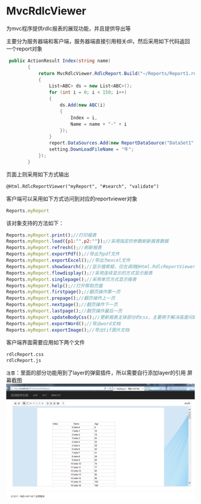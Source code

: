 # MvcRdlcViewer

为mvc程序提供rdlc报表的展现功能，并且提供导出等

主要分为服务器端和客户端，服务器端直接引用相关dll，然后采用如下代码返回一个report对象
```c#
 public ActionResult Index(string name)
        {
            return MvcRdlcViewer.RdlcReport.Build("~/Reports/Report1.rdlc", (report, setting) =>
            {
                List<ABC> ds = new List<ABC>();
                for (int i = 0; i < 150; i++)
                {
                    ds.Add(new ABC(i)
                    {
                        Index = i,
                        Name = name + "-" + i
                    });
                }
                report.DataSources.Add(new ReportDataSource("DataSet1", ds));
                setting.DownLoadFileName = "牛";
            });
        }
```
页面上则采用如下方式输出
```html
@Html.RdlcReportViewer("myReport", "#search", "validate")
```
客户端可以采用如下方式访问到对应的reportviewer对象
```javascript
Reports.myReport
```
该对象支持的方法如下：
```javascript
Reports.myReport.print();//打印报表
Reports.myReport.load({p1:"",p2:""});//采用指定的参数刷新报表数据
Reports.myReport.refresh();//刷新报表
Reports.myReport.exportPdf();//导出为pdf文件
Reports.myReport.exportExcel();//导出为excel文件
Reports.myReport.showSearch();//显示搜索框，仅在调用@Html.RdlcReportViewer方法时候传递了相关参数有效
Reports.myReport.flowdisplay();//采用连续显示的方式显示报表
Reports.myReport.singlepage();//采用单页方式显示报表
Reports.myReport.help();//打开帮助页面
Reports.myReport.firstpage();//翻页操作第一页
Reports.myReport.prepage();//翻页操作上一页
Reports.myReport.nextpage();//翻页操作下一页
Reports.myReport.lastpage();//翻页操作最后一页
Reports.myReport.updateBodyCss();//更新报表主体部分的css，主要用于解决高度问题
Reports.myReport.exportWord();//导出word文档
Reports.myReport.exportImage();//导出tif图片文档
```

客户端界面需要应用如下两个文件
```html
rdlcReport.css
rdlcReport.js
```
`注意`：里面的部分功能用到了layer的弹窗插件，所以需要自行添加layer的引用
屏幕截图
![](https://raw.githubusercontent.com/cxwl3sxl/MvcRdlcViewer/master/%E6%8D%95%E8%8E%B7.PNG)  
